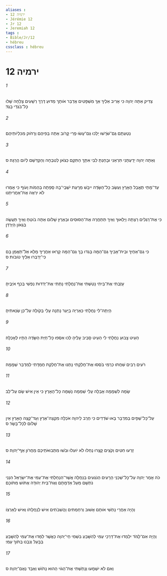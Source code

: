 ```yaml
---
aliases : 
- ירמיה 12
- Jérémie 12
- Jr 12
- Jeremiah 12
tags : 
- Bible/Jr/12
- hébreu
cssclass : hébreu
---
```


# ירמיה 12

###### 1
צַדִּיק אַתָּה יְהוָה כִּי אָרִיב אֵלֶיךָ אַךְ מִשְׁפָּטִים אֲדַבֵּר אֹותָךְ מַדּוּעַ דֶּרֶךְ רְשָׁעִים צָלֵחָה שָׁלוּ כָּל־בֹּגְדֵי בָגֶד׃
###### 2
נְטַעְתָּם גַּם־שֹׁרָשׁוּ יֵלְכוּ גַּם־עָשׂוּ פֶרִי קָרֹוב אַתָּה בְּפִיהֶם וְרָחֹוק מִכִּלְיֹותֵיהֶם׃
###### 3
וְאַתָּה יְהוָה יְדַעְתָּנִי תִּרְאֵנִי וּבָחַנְתָּ לִבִּי אִתָּךְ הַתִּקֵם כְּצֹאן לְטִבְחָה וְהַקְדִּשֵׁם לְיֹום הֲרֵגָה׃ ס
###### 4
עַד־מָתַי תֶּאֱבַל הָאָרֶץ וְעֵשֶׂב כָּל־הַשָּׂדֶה יִיבָשׁ מֵרָעַת יֹשְׁבֵי־בָהּ סָפְתָה בְהֵמֹות וָעֹוף כִּי אָמְרוּ לֹא יִרְאֶה אֶת־אַחֲרִיתֵנוּ׃
###### 5
כִּי אֶת־רַגְלִים רַצְתָּה וַיַּלְאוּךָ וְאֵיךְ תְּתַחֲרֶה אֶת־הַסּוּסִים וּבְאֶרֶץ שָׁלֹום אַתָּה בֹוטֵחַ וְאֵיךְ תַּעֲשֶׂה בִּגְאֹון הַיַּרְדֵּן׃
###### 6
כִּי גַם־אַחֶיךָ וּבֵית־אָבִיךָ גַּם־הֵמָּה בָּגְדוּ בָךְ גַּם־הֵמָּה קָרְאוּ אַחֲרֶיךָ מָלֵא אַל־תַּאֲמֵן בָּם כִּי־יְדַבְּרוּ אֵלֶיךָ טֹובֹות׃ ס
###### 7
עָזַבְתִּי אֶת־בֵּיתִי נָטַשְׁתִּי אֶת־נַחֲלָתִי נָתַתִּי אֶת־יְדִדוּת נַפְשִׁי בְּכַף אֹיְבֶיהָ׃
###### 8
הָיְתָה־לִּי נַחֲלָתִי כְּאַרְיֵה בַיָּעַר נָתְנָה עָלַי בְּקֹולָהּ עַל־כֵּן שְׂנֵאתִיהָ׃
###### 9
הַעַיִט צָבוּעַ נַחֲלָתִי לִי הַעַיִט סָבִיב עָלֶיהָ לְכוּ אִסְפוּ כָּל־חַיַּת הַשָּׂדֶה הֵתָיוּ לְאָכְלָה׃
###### 10
רֹעִים רַבִּים שִׁחֲתוּ כַרְמִי בֹּסְסוּ אֶת־חֶלְקָתִי נָתְנוּ אֶת־חֶלְקַת חֶמְדָּתִי לְמִדְבַּר שְׁמָמָה׃
###### 11
שָׂמָהּ לִשְׁמָמָה אָבְלָה עָלַי שְׁמֵמָה נָשַׁמָּה כָּל־הָאָרֶץ כִּי אֵין אִישׁ שָׂם עַל־לֵב׃
###### 12
עַל־כָּל־שְׁפָיִם בַּמִּדְבָּר בָּאוּ שֹׁדְדִים כִּי חֶרֶב לַיהוָה אֹכְלָה מִקְצֵה־אֶרֶץ וְעַד־קְצֵה הָאָרֶץ אֵין שָׁלֹום לְכָל־בָּשָׂר׃ ס
###### 13
זָרְעוּ חִטִּים וְקֹצִים קָצָרוּ נֶחְלוּ לֹא יֹועִלוּ וּבֹשׁוּ מִתְּבוּאֹתֵיכֶם מֵחֲרֹון אַף־יְהוָה׃ ס
###### 14
כֹּה אָמַר יְהוָה עַל־כָּל־שְׁכֵנַי הָרָעִים הַנֹּגְעִים בַּנַּחֲלָה אֲשֶׁר־הִנְחַלְתִּי אֶת־עַמִּי אֶת־יִשְׂרָאֵל הִנְנִי נֹתְשָׁם מֵעַל אַדְמָתָם וְאֶת־בֵּית יְהוּדָה אֶתֹּושׁ מִתֹּוכָם׃
###### 15
וְהָיָה אַחֲרֵי נָתְשִׁי אֹותָם אָשׁוּב וְרִחַמְתִּים וַהֲשִׁבֹתִים אִישׁ לְנַחֲלָתֹו וְאִישׁ לְאַרְצֹו׃
###### 16
וְהָיָה אִם־לָמֹד יִלְמְדוּ אֶת־דַּרְכֵי עַמִּי לְהִשָּׁבֵעַ בִּשְׁמִי חַי־יְהוָה כַּאֲשֶׁר לִמְּדוּ אֶת־עַמִּי לְהִשָּׁבֵעַ בַּבָּעַל וְנִבְנוּ בְּתֹוךְ עַמִּי׃
###### 17
וְאִם לֹא יִשְׁמָעוּ וְנָתַשְׁתִּי אֶת־הַגֹּוי הַהוּא נָתֹושׁ וְאַבֵּד נְאֻם־יְהוָה׃ ס
